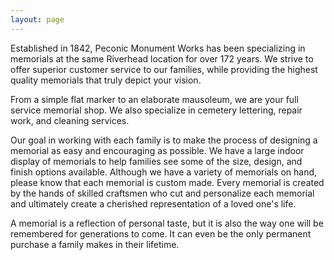 ```yaml
---
layout: page
---
```

Established in 1842, Peconic Monument Works has been specializing in
memorials at the same Riverhead location for over 172 years.  We strive
to offer superior customer service to our families, while providing the
highest quality memorials that truly depict your vision.

From a simple flat marker to an elaborate mausoleum, we are your full
service memorial shop.  We also specialize in cemetery lettering,
repair work, and cleaning services.

Our goal in working with each family is to make the process of
designing a memorial as easy and encouraging as possible. We have a
large indoor display of memorials to help families see some of the
size, design, and finish options available. Although we have a variety
of memorials on hand, please know that each memorial is custom made.
Every memorial is created by the hands of skilled craftsmen who cut and
personalize each memorial and ultimately create a
cherished representation of a loved one's life.

A memorial is a reflection of personal taste, but it is also the way
one will be remembered for generations to come. It can even be the only
permanent purchase a family makes in their lifetime.


